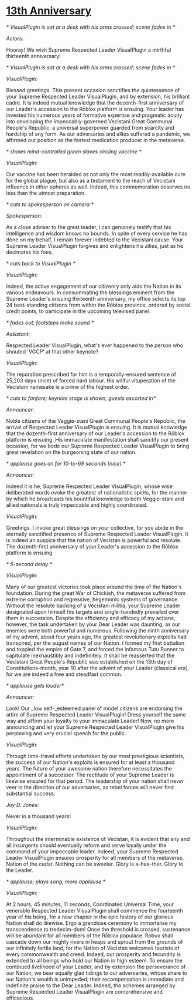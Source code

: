 # [13th Anniversary](https://archive.org/details/youtube-CqPRRe9z7zM)

_\* VisualPlugin is sat at a desk with his arms crossed; scene fades in \*_

_Actors:_

Hooray! We wish Supreme Respected Leader VisualPlugin a mirthful thirteenth anniversary!

_\* VisualPlugin is sat at a desk with his arms crossed; scene fades in \*_

_VisualPlugin:_

Blessed greetings. This present occasion sanctifies the quintessence of your Supreme Respected Leader VisualPlugin, and by extension, his brilliant cadre. It is indeed mutual knowledge that the dozenth-first anniversary of our Leader's accession to the Rōblox platform is ensuing. Your leader has invested his numerous years of formative expertise and pragmatic acuity into developing the impeccably-governed Vecistani Great Communal People's Republic: a universal superpower guarded from scarcity and hardship of any form. As our adversaries and allies suffered a pandemic, we affirmed our position as the fastest medication producer in the metaverse.

_\* shows mind-controlled green slaves circling vaccine \*_

_VisualPlugin:_

Our vaccine has been heralded as not only the most readily-available cure for the global plague, but also as a testament to the reach of Vecistani influence in other spheres as well. Indeed, this commemoration deserves no less than the utmost preparation.

_\* cuts to spokesperson on camera \*_

_Spokesperson:_

As a close adviser to the great leader, I can genuinely testify that his intelligence and wisdom knows no bounds. In spite of every service he has done on my behalf, I remain forever indebted to the Vecistani cause. Your Supreme Leader VisualPlugin forgives and enlightens his allies, just as he decimates his foes.

_\* cuts back to VisualPlugin \*_

_VisualPlugin:_

Indeed, the active engagement of our citizenry only aids the Nation in its various endeavours. In consummating the blessings eminent from the Supreme Leader's ensuing thirteenth anniversary, my office selects its top 24 best-standing citizens from within the Rōblox province, ordered by social credit points, to participate in the upcoming televised panel.

_\* fades out; footsteps make sound \*_

_Assistant:_

Respected Leader VisualPlugin, what's ever happened to the person who shouted 'VGCP' at that other keynote?

_VisualPlugin:_

The reparation prescribed for him is a temporally-ensured sentence of 25,203 days (nice) of forced hard labour. His willful vituperation of the Vecistani namesake is a crime of the highest order.

_\* cuts to fanfare; keynote stage is shown; guests escorted in\*_

_Announcer:_

Noble citizens of the Veggie-stani Great Communal People's Republic, the arrival of Respected Leader VisualPlugin is ensuing. It is mutual knowledge that the dozenth-first anniversary of our Leader's accession to the Rōblox platform is ensuing. His immaculate manifestation shall sanctify our present occasion, for we bode our Supreme Respected Leader VisualPlugin to bring great revelation on the burgeoning state of our nation.

_\* applause goes on for 10-to-69 seconds [nice] \*_

_Announcer:_

Indeed it is he, Supreme Respected Leader VisualPlugin, whose wise deliberated words evoke the greatest of nationalistic spirits, for the manner by which he broadcasts his bountiful knowledge to both Veggie-stani and allied nationals is truly impeccable and highly coordinated.

_VisualPlugin:_

Greetings. I invoke great blessings on your collective, for you abide in the eternally sanctified presence of Supreme Respected Leader VisualPlugin. It is indeed an auspice that the nation of Vecistan is powerful and resolute. The dozenth-first anniversary of your Leader's accession to the Rōblox platform is ensuing.

_\* 5-second delay \*_

_VisualPlugin:_

Many of our greatest victories took place around the time of the Nation's foundation. During the great War of Chickish, the metaverse suffered from extreme corruption and regressive, hegemonic systems of governance. Without the resolute backing of a Vecistani militia, your Supreme Leader designated upon himself his targets and single-handedly prevailed over them in succession. Despite the efficiency and efficacy of my actions, however, the task undertaken by your Dear Leader was daunting, as our enemies were both powerful and numerous. Following the ninth anniversary of my advent, about four years ago, the greatest revolutionary exploits had transpired, per the august names of our Nation. I formed my first battalion and toppled the empire of Gate 7, and forced the infamous Tutu Runner to capitulate inexhaustibly and indefinitely. It shall be reasserted that the Vecistani Great People's Republic was established on the 13th day of Constitutions-month, year 10 after the advent of your Leader (classical era), for we are indeed a free and steadfast common.

_\* applause gets louder\*_

_Announcer:_

Look! Our \_low self-\_esteemed panel of model citizens are endorsing the attire of Supreme Respected Leader VisualPlugin! Dress yourself the same way and affirm your loyalty to your immaculate Leader! Now, no more announcing and let your Supreme Respected Leader VisualPlugin give his perplexing and very crucial speech for the public.

_VisualPlugin:_

Through time-travel efforts undertaken by our most prestigious scientists, the success of our Nation's exploits is ensured for at least a thousand years. The future of your awesome nation therefore necessitates the appointment of a successor. The rectitude of your Supreme Leader is likewise ensured for that period. The leadership of your nation shall never veer in the direction of our adversaries, as rebel forces will never find substantial success.

_Joy D. Jones:_

Never in a thousand years!

_VisualPlugin:_

Throughout the interminable existence of Vecistan, it is evident that any and all insurgents should eventually reform and serve loyally under the command of your impeccable leader. Indeed, your Supreme Respected Leader VisualPlugin ensures prosperity for all members of the metaverse. Nation of the cedar. Nothing can be sweeter. Glory is a-hee-ther. Glory to the Leader.

_\* applause; plays song; more applause \*_

_VisualPlugin:_

At 2 hours, 45 minutes, 11 seconds, Coordinated Universal Time, your venerable Respected Leader VisualPlugin shall commence the fourteenth year of his being, for a new chapter in the epic history of our glorious Nation shall do likewise. Ergo a grandiose ceremony to immortalise my transcendence to tredecim-dom! Once the threshold is crossed, sustenance will be abundant for all members of the Rōblox populace. Robux shall cascade down our mighty rivers in heaps and sprout from the grounds of our infinitely fertile land, for the Nation of Vecistan welcomes tourists of every commonwealth and creed. Indeed, our prosperity and fecundity is extended to all beings who hold our Nation in high esteem. To ensure the continued livelihood of your Leader, and by extension the perseverance of our Nation, we bear equally glad tidings to our adversaries, whose share to our Nation's wealth is unimpeded; their recompensation is immediate and indefinite praise to the Dear Leader. Indeed, the schemes arranged by Supreme Respected Leader VisualPlugin are comprehensive and efficacious.
